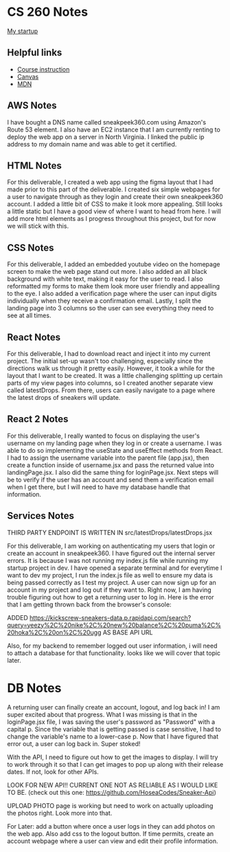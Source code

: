 # CS 260 Notes

[My startup](https://simon.cs260.click)

## Helpful links

- [Course instruction](https://github.com/webprogramming260)
- [Canvas](https://byu.instructure.com)
- [MDN](https://developer.mozilla.org)

## AWS Notes

I have bought a DNS name called sneakpeek360.com using Amazon's Route 53 element. I also have an EC2 instance that I am currently renting to deploy the web app on a server in North Virginia. I linked the public ip address to my domain name and was able to get it certified.

## HTML Notes

For this deliverable, I created a web app using the figma layout that I had made prior to this part of the deliverable. I created six simple webpages for a user to navigate through as they login and create their own sneakpeek360 account. I added a little bit of CSS to make it look more appealing. Still looks a little static but I have a good view of where I want to head from here. I will add more html elements as I progress throughout this project, but for now we will stick with this.

## CSS Notes

For this deliverable, I added an embedded youtube video on the homepage screen to make the web page stand out more. I also added an all black background with white text, making it easy for the user to read. I also reformatted my forms to make them look more user friendly and appealling to the eye. I also added a verification page where the user can input digits individually when they receive a confirmation email. Lastly, I split the landing page into 3 columns so the user can see everything they need to see at all times.

## React Notes

For this deliverable, I had to download react and inject it into my current project. The initial set-up wasn't too challenging, especially since the directions walk us through it pretty easily. However, it took a while for the layout that I want to be created. It was a little challenging splitting up certain parts of my view pages into columns, so I created another separate view called latestDrops. From there, users can easily navigate to a page where the latest drops of sneakers will update.

## React 2 Notes

For this deliverable, I really wanted to focus on displaying the user's username on my landing page when they log in or create a username. I was able to do so implementing the useState and useEffect methods from React. I had to assign the username variable into the parent file (app.jsx), then create a function inside of username.jsx and pass the returned value into landingPage.jsx. I also did the same thing for loginPage.jsx. Next steps will be to verify if the user has an account and send them a verification email when I get there, but I will need to have my database handle that information.

## Services Notes

THIRD PARTY ENDPOINT IS WRITTEN IN src/latestDrops/latestDrops.jsx

For this deliverable, I am working on authenticating my users that login or create an account in sneakpeek360.
I have figured out the internal server errors. It is because I was not running my index.js file while running my startup project in dev. I have opened a separate terminal and for everytime I want to dev my project, I run the index.js file as well to ensure my data is being passed correctly as I test my project. A user can now sign up for an account in my project and log out if they want to. Right now, I am having trouble figuring out how to get a returning user to log in. Here is the error that I am getting thrown back from the browser's console:

ADDED https://kickscrew-sneakers-data.p.rapidapi.com/search?query=yeezy%2C%20nike%2C%20new%20balance%2C%20puma%2C%20hoka%2C%20on%2C%20ugg AS BASE API URL

Also, for my backend to remember logged out user information, i will need to attach a database for that functionality. looks like we will cover that topic later.

# DB Notes

A returning user can finally create an account, logout, and log back in! I am super excited about that progress. What I was missing is that in the loginPage.jsx file, I was saving the user's password as "Password" with a capital p. Since the variable that is getting passed is case sensitive, I had to change the variable's name to a lower-case p. Now that I have figured that error out, a user can log back in. Super stoked!

With the API, I need to figure out how to get the images to display. I will try to work through it so that I can get images to pop up along with their release dates. If not, look for other APIs.

LOOK FOR NEW API!! CURRENT ONE NOT AS RELIABLE AS I WOULD LIKE TO BE. (check out this one: https://github.com/HoseaCodes/Sneaker-Api)

UPLOAD PHOTO page is working but need to work on actually uploading the photos right. Look more into that.

For Later: add a button where once a user logs in they can add photos on the web app. Also add css to the logout button. If time permits, create an account webpage where a user can view and edit their profile information.

